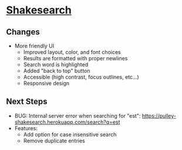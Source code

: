 # [Shakesearch](http://shakesearch.param.me)

## Changes

- More friendly UI
  - Improved layout, color, and font choices
  - Results are formatted with proper newlines
  - Search word is highlighted
  - Added "back to top" button
  - Accessible (high contrast, focus outlines, etc...)
  - Responsive design

## Next Steps

- BUG: Internal server error when searching for "est": https://pulley-shakesearch.herokuapp.com/search?q=est
- Features:
  - Add option for case insensitive search
  - Remove duplicate entries
